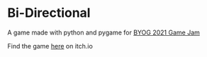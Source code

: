 # Bi-Directional

A game made with python and pygame for [BYOG 2021 Game Jam](https://itch.io/jam/byog)

Find the game [here](https://supythony.itch.io/bi-directional) on itch.io
